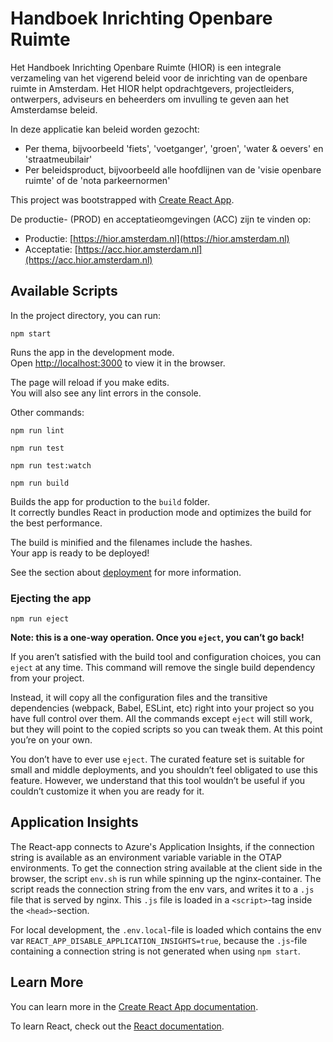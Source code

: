 # Handboek Inrichting Openbare Ruimte

Het Handboek Inrichting Openbare Ruimte (HIOR) is een integrale verzameling van het vigerend beleid voor de inrichting van de openbare ruimte in Amsterdam. Het HIOR helpt opdrachtgevers, projectleiders, ontwerpers, adviseurs en beheerders om invulling te geven aan het Amsterdamse beleid.

In deze applicatie kan beleid worden gezocht:

- Per thema, bijvoorbeeld 'fiets', 'voetganger', 'groen', 'water & oevers' en 'straatmeubilair'
- Per beleidsproduct, bijvoorbeeld alle hoofdlijnen van de 'visie openbare ruimte' of de 'nota parkeernormen'

This project was bootstrapped with [Create React App](https://github.com/facebook/create-react-app).

De productie- (PROD) en acceptatieomgevingen (ACC) zijn te vinden op:

- Productie: [https://hior.amsterdam.nl](https://hior.amsterdam.nl)
- Acceptatie: [https://acc.hior.amsterdam.nl](https://acc.hior.amsterdam.nl)

## Available Scripts

In the project directory, you can run:

`npm start`

Runs the app in the development mode.\
Open [http://localhost:3000](http://localhost:3000) to view it in the browser.

The page will reload if you make edits.\
You will also see any lint errors in the console.

Other commands:

`npm run lint`

`npm run test`

`npm run test:watch`

`npm run build`

Builds the app for production to the `build` folder.\
It correctly bundles React in production mode and optimizes the build for the best performance.

The build is minified and the filenames include the hashes.\
Your app is ready to be deployed!

See the section about [deployment](https://facebook.github.io/create-react-app/docs/deployment) for more information.

### Ejecting the app

`npm run eject`

**Note: this is a one-way operation. Once you `eject`, you can’t go back!**

If you aren’t satisfied with the build tool and configuration choices, you can `eject` at any time. This command will remove the single build dependency from your project.

Instead, it will copy all the configuration files and the transitive dependencies (webpack, Babel, ESLint, etc) right into your project so you have full control over them. All the commands except `eject` will still work, but they will point to the copied scripts so you can tweak them. At this point you’re on your own.

You don’t have to ever use `eject`. The curated feature set is suitable for small and middle deployments, and you shouldn’t feel obligated to use this feature. However, we understand that this tool wouldn’t be useful if you couldn’t customize it when you are ready for it.

## Application Insights

The React-app connects to Azure's Application Insights, if the connection string is available as an environment variable variable in the OTAP environments. To get the connection string available at the client side in the browser, the script `env.sh` is run while spinning up the nginx-container. The script reads the connection string from the env vars, and writes it to a `.js` file that is served by nginx. This `.js` file is loaded in a `<script>`-tag inside the `<head>`-section.

For local development, the `.env.local`-file is loaded which contains the env var `REACT_APP_DISABLE_APPLICATION_INSIGHTS=true`, because the `.js`-file containing a connection string is not generated when using `npm start`.

## Learn More

You can learn more in the [Create React App documentation](https://facebook.github.io/create-react-app/docs/getting-started).

To learn React, check out the [React documentation](https://reactjs.org/).
